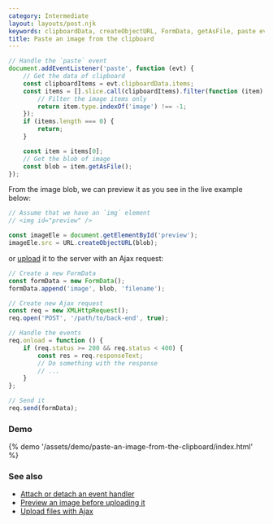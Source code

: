 ```yaml
---
category: Intermediate
layout: layouts/post.njk
keywords: clipboardData, createObjectURL, FormData, getAsFile, paste event, paste image from clipboard, XMLHttpRequest
title: Paste an image from the clipboard
---
```


```js
// Handle the `paste` event
document.addEventListener('paste', function (evt) {
    // Get the data of clipboard
    const clipboardItems = evt.clipboardData.items;
    const items = [].slice.call(clipboardItems).filter(function (item) {
        // Filter the image items only
        return item.type.indexOf('image') !== -1;
    });
    if (items.length === 0) {
        return;
    }

    const item = items[0];
    // Get the blob of image
    const blob = item.getAsFile();
});
```

From the image blob, we can preview it as you see in the live example below:

```js
// Assume that we have an `img` element
// <img id="preview" />

const imageEle = document.getElementById('preview');
imageEle.src = URL.createObjectURL(blob);
```

or [upload](/upload-files-with-ajax) it to the server with an Ajax request:

```js
// Create a new FormData
const formData = new FormData();
formData.append('image', blob, 'filename');

// Create new Ajax request
const req = new XMLHttpRequest();
req.open('POST', '/path/to/back-end', true);

// Handle the events
req.onload = function () {
    if (req.status >= 200 && req.status < 400) {
        const res = req.responseText;
        // Do something with the response
        // ...
    }
};

// Send it
req.send(formData);
```

### Demo

{% demo '/assets/demo/paste-an-image-from-the-clipboard/index.html' %}

### See also

-   [Attach or detach an event handler](/attach-or-detach-an-event-handler)
-   [Preview an image before uploading it](/preview-an-image-before-uploading-it)
-   [Upload files with Ajax](/upload-files-with-ajax)

